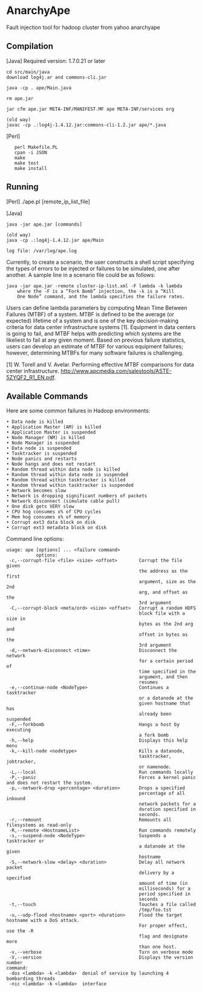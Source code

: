 AnarchyApe
==========

Fault injection tool for hadoop cluster from yahoo anarchyape


Compilation 
-----------
[Java]
Required version: 1.7.0.21 or later
```
cd src/main/java
download log4j.ar and commons-cli.jar

java -cp . ape/Main.java

rm ape.jar

jar cfm ape.jar META-INF/MANIFEST.MF ape META-INF/services org

(old way)
javac -cp .:log4j-1.4.12.jar:commons-cli-1.2.jar ape/*.java
```

[Perl]
```
   perl Makefile.PL
   cpan -i JSON
   make
   make test
   make install
```

Running 
-------
[Perl]
./ape.pl [remote_ip_list_file]

[Java]
```
java -jar ape.jar [commands]

(old way)
java -cp .:log4j-1.4.12.jar ape/Main

log file: /var/log/ape.log
```

Currently, to create a scenario, the user constructs a shell
script specifying the types of errors to be injected or failures to be simulated, one after another. A sample line in a
scenario file could be as follows:

```
java -jar ape.jar -remote cluster-ip-list.xml -F lambda -k lambda
	where the -F is a “Fork Bomb” injection, the -k is a “Kill
	One Node” command, and the lambda specifies the failure rates.
```
Users can define lambda parameters by computing Mean
Time Between Failures (MTBF) of a system. MTBF is defined to be the average (or expected) lifetime of a system
and is one of the key decision-making criteria for data center infrastructure systems [1]. Equipment in data centers
is going to fail, and MTBF helps with predicting which systems are the likeliest to fail at any given moment. Based on
previous failure statistics, users can develop an estimate of
MTBF for various equipment failures; however, determining
MTBFs for many software failures is challenging.

[1] W. Torell and V. Avelar. Performing effective MTBF comparisons for data center infrastructure.
http://www.apcmedia.com/salestools/ASTE-5ZYQF2_R1_EN.pdf.

Available Commands 
------------------
Here are some common failures in Hadoop environments:
```
• Data node is killed
• Application Master (AM) is killed
• Application Master is suspended
• Node Manager (NM) is killed
• Node Manager is suspended
• Data node is suspended
• Tasktracker is suspended
• Node panics and restarts
• Node hangs and does not restart
• Random thread within data node is killed
• Random thread within data node is suspended
• Random thread within tasktracker is killed
• Random thread within tasktracker is suspended
• Network becomes slow
• Network is dropping significant numbers of packets
• Network disconnect (simulate cable pull)
• One disk gets VERY slow
• CPU hog consumes x% of CPU cycles
• Mem hog consumes x% of memory
• Corrupt ext3 data block on disk
• Corrupt ext3 metadata block on disk
```
Command line options:
```
usage: ape [options] ... <failure command>
           options:
 -c,--corrupt-file <file> <size> <offset>        Corrupt the file given
                                                 the address as the first
                                                 argument, size as the 2nd
                                                 arg, and offset as the
                                                 3rd argument
 -C,--corrupt-block <meta/ord> <size> <offset>   Corrupt a random HDFS
                                                 block file with a size in
                                                 bytes as the 2nd arg and
                                                 offset in bytes as the
                                                 3rd argument
 -d,--network-disconnect <time>                  Disconnect the network
                                                 for a certain period of
                                                 time specified in the
                                                 argument, and then
                                                 resumes
 -e,--continue-node <NodeType>                   Continues a tasktracker
                                                 or a datanode at the
                                                 given hostname that has
                                                 already been suspended
 -F,--forkbomb                                   Hangs a host by executing
                                                 a fork bomb
 -h,--help                                       Displays this help menu
 -k,--kill-node <nodetype>                       Kills a datanode,
                                                 tasktracker, jobtracker,
                                                 or namenode.
 -L,--local                                      Run commands locally
 -P,--panic                                      Forces a kernel panic and does not restart the system.
 -p,--network-drop <percentage> <duration>       Drops a specified
                                                 percentage of all inbound
                                                 network packets for a
                                                 duration specified in
                                                 seconds.
 -r,--remount                                    Remounts all filesystems as read-only
 -R,--remote <HostnameList>                      Run commands remotely
 -s,--suspend-node <NodeType>                    Suspends a tasktracker or
                                                 a datanode at the given
                                                 hostname
 -S,--network-slow <delay> <duration>            Delay all network packet
                                                 delivery by a specified
                                                 amount of time (in
                                                 milliseconds) for a
                                                 period specified in
                                                 seconds
 -t,--touch                                      Touches a file called
                                                 /tmp/foo.tst
 -u,--udp-flood <hostname> <port> <duration>     Flood the target hostname with a DoS attack.
                                                 For proper effect, use the -R
                                                 flag and designate more
                                                 than one host.
 -v,--verbose                                    Turn on verbose mode
 -V,--version                                    Displays the version number
command:
 -dos <lambda> -k <lambda>	denial of service by launching 4 bombarding threads
 -nic <lambda> -k <lambda>	interface
```
